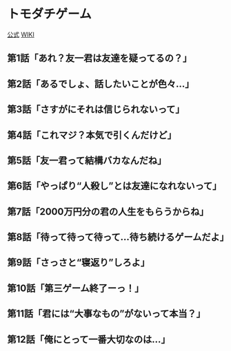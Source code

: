 # トモダチゲーム

[公式](https://tomodachi-anime.com/) 
[WIKI](https://ja.wikipedia.org/wiki/%E3%83%88%E3%83%A2%E3%83%80%E3%83%81%E3%82%B2%E3%83%BC%E3%83%A0) 

## 第1話「あれ？友一君は友達を疑ってるの？」

## 第2話「あるでしょ、話したいことが色々…」

## 第3話「さすがにそれは信じられないって」

## 第4話「これマジ？本気で引くんだけど」

## 第5話「友一君って結構バカなんだね」

## 第6話「やっぱり“人殺し”とは友達になれないって」

## 第7話「2000万円分の君の人生をもらうからね」

## 第8話「待って待って待って…待ち続けるゲームだよ」

## 第9話「さっさと“寝返り”しろよ」

## 第10話「第三ゲーム終了ーっ！」

## 第11話「君には“大事なもの”がないって本当？」

## 第12話「俺にとって一番大切なのは…」
